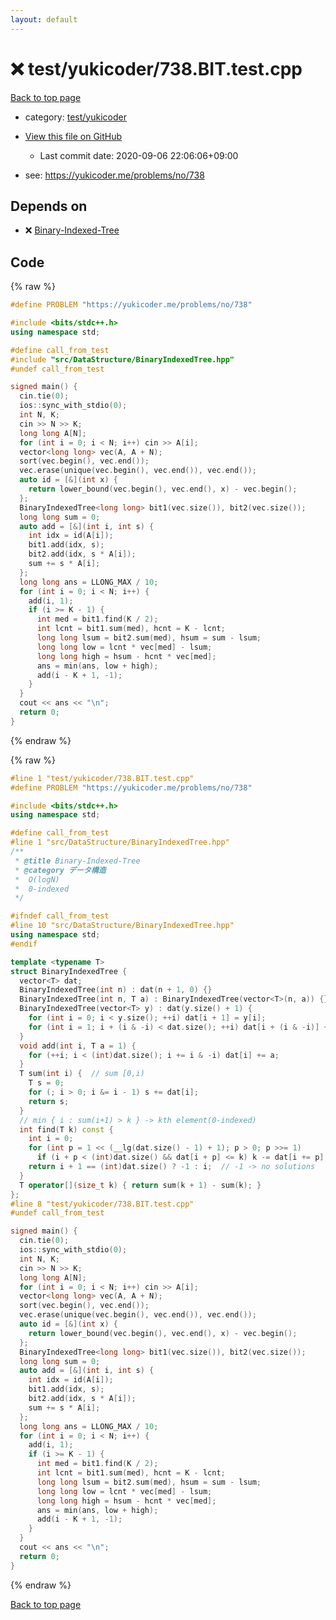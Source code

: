 ```yaml
---
layout: default
---
```


<!-- mathjax config similar to math.stackexchange -->
<script type="text/javascript" async
  src="https://cdnjs.cloudflare.com/ajax/libs/mathjax/2.7.5/MathJax.js?config=TeX-MML-AM_CHTML">
</script>
<script type="text/x-mathjax-config">
  MathJax.Hub.Config({
    TeX: { equationNumbers: { autoNumber: "AMS" }},
    tex2jax: {
      inlineMath: [ ['$','$'] ],
      processEscapes: true
    },
    "HTML-CSS": { matchFontHeight: false },
    displayAlign: "left",
    displayIndent: "2em"
  });
</script>

<script type="text/javascript" src="https://cdnjs.cloudflare.com/ajax/libs/jquery/3.4.1/jquery.min.js"></script>
<script src="https://cdn.jsdelivr.net/npm/jquery-balloon-js@1.1.2/jquery.balloon.min.js" integrity="sha256-ZEYs9VrgAeNuPvs15E39OsyOJaIkXEEt10fzxJ20+2I=" crossorigin="anonymous"></script>
<script type="text/javascript" src="../../../assets/js/copy-button.js"></script>
<link rel="stylesheet" href="../../../assets/css/copy-button.css" />


# :x: test/yukicoder/738.BIT.test.cpp

<a href="../../../index.html">Back to top page</a>

* category: <a href="../../../index.html#de60e5ba474ac43bf7562c10f5977e2d">test/yukicoder</a>
* <a href="{{ site.github.repository_url }}/blob/master/test/yukicoder/738.BIT.test.cpp">View this file on GitHub</a>
    - Last commit date: 2020-09-06 22:06:06+09:00


* see: <a href="https://yukicoder.me/problems/no/738">https://yukicoder.me/problems/no/738</a>


## Depends on

* :x: <a href="../../../library/src/DataStructure/BinaryIndexedTree.hpp.html">Binary-Indexed-Tree</a>


## Code

<a id="unbundled"></a>
{% raw %}
```cpp
#define PROBLEM "https://yukicoder.me/problems/no/738"

#include <bits/stdc++.h>
using namespace std;

#define call_from_test
#include "src/DataStructure/BinaryIndexedTree.hpp"
#undef call_from_test

signed main() {
  cin.tie(0);
  ios::sync_with_stdio(0);
  int N, K;
  cin >> N >> K;
  long long A[N];
  for (int i = 0; i < N; i++) cin >> A[i];
  vector<long long> vec(A, A + N);
  sort(vec.begin(), vec.end());
  vec.erase(unique(vec.begin(), vec.end()), vec.end());
  auto id = [&](int x) {
    return lower_bound(vec.begin(), vec.end(), x) - vec.begin();
  };
  BinaryIndexedTree<long long> bit1(vec.size()), bit2(vec.size());
  long long sum = 0;
  auto add = [&](int i, int s) {
    int idx = id(A[i]);
    bit1.add(idx, s);
    bit2.add(idx, s * A[i]);
    sum += s * A[i];
  };
  long long ans = LLONG_MAX / 10;
  for (int i = 0; i < N; i++) {
    add(i, 1);
    if (i >= K - 1) {
      int med = bit1.find(K / 2);
      int lcnt = bit1.sum(med), hcnt = K - lcnt;
      long long lsum = bit2.sum(med), hsum = sum - lsum;
      long long low = lcnt * vec[med] - lsum;
      long long high = hsum - hcnt * vec[med];
      ans = min(ans, low + high);
      add(i - K + 1, -1);
    }
  }
  cout << ans << "\n";
  return 0;
}
```
{% endraw %}

<a id="bundled"></a>
{% raw %}
```cpp
#line 1 "test/yukicoder/738.BIT.test.cpp"
#define PROBLEM "https://yukicoder.me/problems/no/738"

#include <bits/stdc++.h>
using namespace std;

#define call_from_test
#line 1 "src/DataStructure/BinaryIndexedTree.hpp"
/**
 * @title Binary-Indexed-Tree
 * @category データ構造
 *  O(logN)
 *  0-indexed
 */

#ifndef call_from_test
#line 10 "src/DataStructure/BinaryIndexedTree.hpp"
using namespace std;
#endif

template <typename T>
struct BinaryIndexedTree {
  vector<T> dat;
  BinaryIndexedTree(int n) : dat(n + 1, 0) {}
  BinaryIndexedTree(int n, T a) : BinaryIndexedTree(vector<T>(n, a)) {}
  BinaryIndexedTree(vector<T> y) : dat(y.size() + 1) {
    for (int i = 0; i < y.size(); ++i) dat[i + 1] = y[i];
    for (int i = 1; i + (i & -i) < dat.size(); ++i) dat[i + (i & -i)] += dat[i];
  }
  void add(int i, T a = 1) {
    for (++i; i < (int)dat.size(); i += i & -i) dat[i] += a;
  }
  T sum(int i) {  // sum [0,i)
    T s = 0;
    for (; i > 0; i &= i - 1) s += dat[i];
    return s;
  }
  // min { i : sum(i+1) > k } -> kth element(0-indexed)
  int find(T k) const {
    int i = 0;
    for (int p = 1 << (__lg(dat.size() - 1) + 1); p > 0; p >>= 1)
      if (i + p < (int)dat.size() && dat[i + p] <= k) k -= dat[i += p];
    return i + 1 == (int)dat.size() ? -1 : i;  // -1 -> no solutions
  }
  T operator[](size_t k) { return sum(k + 1) - sum(k); }
};
#line 8 "test/yukicoder/738.BIT.test.cpp"
#undef call_from_test

signed main() {
  cin.tie(0);
  ios::sync_with_stdio(0);
  int N, K;
  cin >> N >> K;
  long long A[N];
  for (int i = 0; i < N; i++) cin >> A[i];
  vector<long long> vec(A, A + N);
  sort(vec.begin(), vec.end());
  vec.erase(unique(vec.begin(), vec.end()), vec.end());
  auto id = [&](int x) {
    return lower_bound(vec.begin(), vec.end(), x) - vec.begin();
  };
  BinaryIndexedTree<long long> bit1(vec.size()), bit2(vec.size());
  long long sum = 0;
  auto add = [&](int i, int s) {
    int idx = id(A[i]);
    bit1.add(idx, s);
    bit2.add(idx, s * A[i]);
    sum += s * A[i];
  };
  long long ans = LLONG_MAX / 10;
  for (int i = 0; i < N; i++) {
    add(i, 1);
    if (i >= K - 1) {
      int med = bit1.find(K / 2);
      int lcnt = bit1.sum(med), hcnt = K - lcnt;
      long long lsum = bit2.sum(med), hsum = sum - lsum;
      long long low = lcnt * vec[med] - lsum;
      long long high = hsum - hcnt * vec[med];
      ans = min(ans, low + high);
      add(i - K + 1, -1);
    }
  }
  cout << ans << "\n";
  return 0;
}

```
{% endraw %}

<a href="../../../index.html">Back to top page</a>

